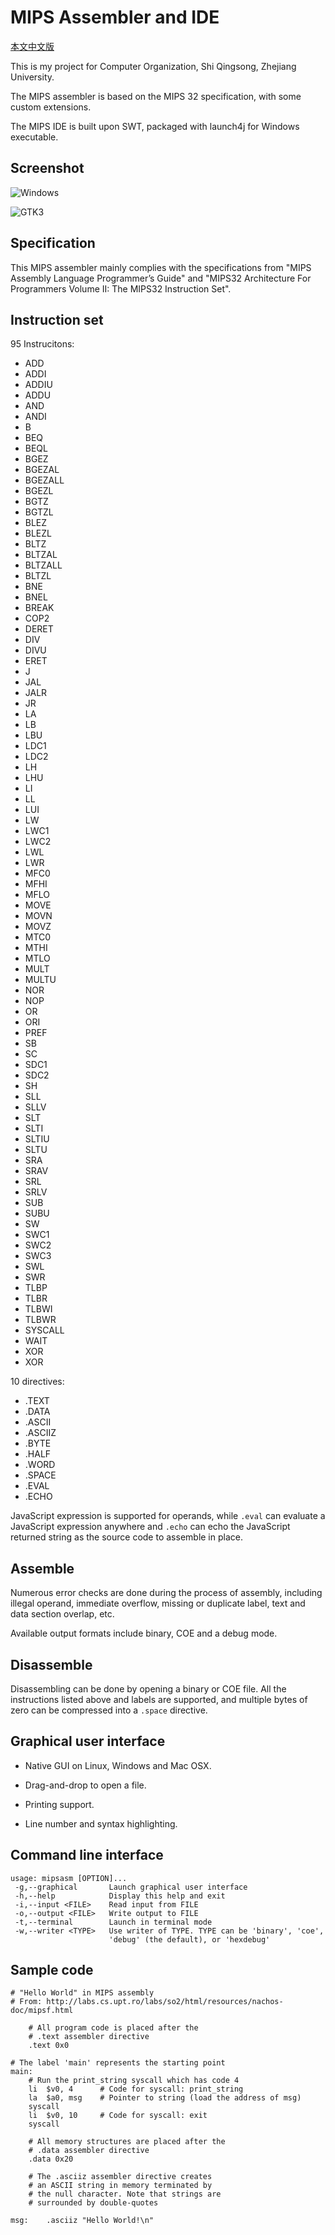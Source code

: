 # MIPS Assembler and IDE

[本文中文版](README_ZH_CN.md)

This is my project for Computer Organization, Shi Qingsong, Zhejiang University.

The MIPS assembler is based on the MIPS 32 specification, with some custom extensions.

The MIPS IDE is built upon SWT, packaged with launch4j for Windows executable.

## Screenshot

![Windows](screenshot/app-windows.png)

![GTK3](screenshot/app-gtk3.png)

## Specification

This MIPS assembler mainly complies with the specifications from "MIPS Assembly Language Programmer’s Guide" and "MIPS32 Architecture For Programmers Volume II: The MIPS32 Instruction Set".

## Instruction set

95 Instrucitons:

- ADD
- ADDI
- ADDIU
- ADDU
- AND
- ANDI
- B
- BEQ
- BEQL
- BGEZ
- BGEZAL
- BGEZALL
- BGEZL
- BGTZ
- BGTZL
- BLEZ
- BLEZL
- BLTZ
- BLTZAL
- BLTZALL
- BLTZL
- BNE
- BNEL
- BREAK
- COP2
- DERET
- DIV
- DIVU
- ERET
- J
- JAL
- JALR
- JR
- LA
- LB
- LBU
- LDC1
- LDC2
- LH
- LHU
- LI
- LL
- LUI
- LW
- LWC1
- LWC2
- LWL
- LWR
- MFC0
- MFHI
- MFLO
- MOVE
- MOVN
- MOVZ
- MTC0
- MTHI
- MTLO
- MULT
- MULTU
- NOR
- NOP
- OR
- ORI
- PREF
- SB
- SC
- SDC1
- SDC2
- SH
- SLL
- SLLV
- SLT
- SLTI
- SLTIU
- SLTU
- SRA
- SRAV
- SRL
- SRLV
- SUB
- SUBU
- SW
- SWC1
- SWC2
- SWC3
- SWL
- SWR
- TLBP
- TLBR
- TLBWI
- TLBWR
- SYSCALL
- WAIT
- XOR
- XOR

10 directives:

- .TEXT
- .DATA
- .ASCII
- .ASCIIZ
- .BYTE
- .HALF
- .WORD
- .SPACE
- .EVAL
- .ECHO

JavaScript expression is supported for operands, while `.eval` can evaluate a JavaScript expression anywhere and `.echo` can echo the JavaScript returned string as the source code to assemble in place.

## Assemble

Numerous error checks are done during the process of assembly, including illegal operand, immediate overflow, missing or duplicate label, text and data section overlap, etc.

Available output formats include binary, COE and a debug mode.

## Disassemble

Disassembling can be done by opening a binary or COE file. All the instructions listed above and labels are supported, and multiple bytes of zero can be compressed into a `.space` directive.

## Graphical user interface

- Native GUI on Linux, Windows and Mac OSX.

- Drag-and-drop to open a file.

- Printing support.

- Line number and syntax highlighting.

## Command line interface

```
usage: mipsasm [OPTION]...
 -g,--graphical       Launch graphical user interface
 -h,--help            Display this help and exit
 -i,--input <FILE>    Read input from FILE
 -o,--output <FILE>   Write output to FILE
 -t,--terminal        Launch in terminal mode
 -w,--writer <TYPE>   Use writer of TYPE. TYPE can be 'binary', 'coe',
                      'debug' (the default), or 'hexdebug'
```

## Sample code

```mipsasm
# "Hello World" in MIPS assembly
# From: http://labs.cs.upt.ro/labs/so2/html/resources/nachos-doc/mipsf.html

	# All program code is placed after the
	# .text assembler directive
	.text 0x0

# The label 'main' represents the starting point
main:
	# Run the print_string syscall which has code 4
	li	$v0, 4		# Code for syscall: print_string
	la	$a0, msg	# Pointer to string (load the address of msg)
	syscall
	li	$v0, 10		# Code for syscall: exit
	syscall

	# All memory structures are placed after the
	# .data assembler directive
	.data 0x20

	# The .asciiz assembler directive creates
	# an ASCII string in memory terminated by
	# the null character. Note that strings are
	# surrounded by double-quotes

msg:	.asciiz	"Hello World!\n"
```
